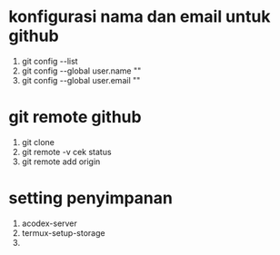 # konfigurasi nama dan email untuk github
  1. git config --list
  2. git config --global user.name ""
  3. git config --global user.email ""
  
# git remote github
  1. git clone 
  2. git remote -v    cek status
  3. git remote add origin 
  
  
# setting penyimpanan
  1. acodex-server
  2. termux-setup-storage
  3. 
